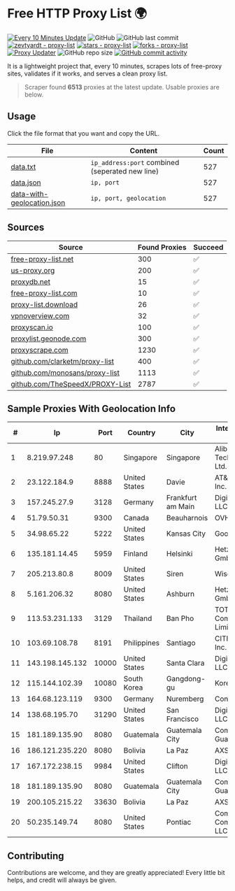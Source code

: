
# Free HTTP Proxy List 🌍

[![Every 10 Minutes Update](https://github.com/mertguvencli/http-proxy-list/actions/workflows/main.yml/badge.svg?branch=main)](https://github.com/mertguvencli/http-proxy-list/actions/workflows/main.yml)
![GitHub](https://img.shields.io/github/license/mertguvencli/http-proxy-list)
![GitHub last commit](https://img.shields.io/github/last-commit/mertguvencli/http-proxy-list)
[![zevtyardt - proxy-list](https://img.shields.io/static/v1?label=zevtyardt&message=proxy-list&color=blue&logo=github)](https://github.com/zevtyardt/proxy-list "Go to GitHub repo")
[![stars - proxy-list](https://img.shields.io/github/stars/zevtyardt/proxy-list?style=social)](https://github.com/zevtyardt/proxy-list)
[![forks - proxy-list](https://img.shields.io/github/forks/zevtyardt/proxy-list?style=social)](https://github.com/zevtyardt/proxy-list)
[![Proxy Updater](https://github.com/zevtyardt/proxy-list/workflows/Proxy%20Updater/badge.svg)](https://github.com/zevtyardt/proxy-list/actions?query=workflow:"Proxy+Updater")
![GitHub repo size](https://img.shields.io/github/repo-size/zevtyardt/proxy-list)
[![GitHub commit activity](https://img.shields.io/github/commit-activity/m/zevtyardt/proxy-list?logo=commits)](https://github.com/zevtyardt/proxy-list/commits/main)

It is a lightweight project that, every 10 minutes, scrapes lots of free-proxy sites, validates if it works, and serves a clean proxy list.

> Scraper found **6513** proxies at the latest update. Usable proxies are below.

## Usage

Click the file format that you want and copy the URL.

|File|Content|Count|
|----|-------|-----|
|[data.txt](https://raw.githubusercontent.com/mertguvencli/http-proxy-list/main/proxy-list/data.txt)|`ip_address:port` combined (seperated new line)|527|
|[data.json](https://raw.githubusercontent.com/mertguvencli/http-proxy-list/main/proxy-list/data.json)|`ip, port`|527|
|[data-with-geolocation.json](https://raw.githubusercontent.com/mertguvencli/http-proxy-list/main/proxy-list/data-with-geolocation.json)|`ip, port, geolocation`|527|

## Sources

|Source|Found Proxies|Succeed|
|------|-------------|-------|
|[free-proxy-list.net](https://free-proxy-list.net)|300|✅|
|[us-proxy.org](https://www.us-proxy.org)|200|✅|
|[proxydb.net](http://proxydb.net)|15|✅|
|[free-proxy-list.com](https://free-proxy-list.com/?page=&port=&type%5B%5D=http&type%5B%5D=https&up_time=0&search=Search)|10|✅|
|[proxy-list.download](https://www.proxy-list.download/HTTP)|26|✅|
|[vpnoverview.com](https://vpnoverview.com/privacy/anonymous-browsing/free-proxy-servers)|32|✅|
|[proxyscan.io](https://www.proxyscan.io)|100|✅|
|[proxylist.geonode.com](https://proxylist.geonode.com/api/proxy-list?limit=300&page=1&sort_by=lastChecked&sort_type=desc&protocols=http,https)|300|✅|
|[proxyscrape.com](https://api.proxyscrape.com/v2/?request=displayproxies&protocol=http&timeout=10000&country=all&ssl=all&anonymity=all)|1230|✅|
|[github.com/clarketm/proxy-list](https://raw.githubusercontent.com/clarketm/proxy-list/master/proxy-list-raw.txt)|400|✅|
|[github.com/monosans/proxy-list](https://raw.githubusercontent.com/monosans/proxy-list/main/proxies/http.txt)|1113|✅|
|[github.com/TheSpeedX/PROXY-List](https://raw.githubusercontent.com/TheSpeedX/PROXY-List/master/http.txt)|2787|✅|


## Sample Proxies With Geolocation Info

|#|Ip|Port|Country|City|Internet Service Provider|
|-|--|----|-------|----|-------------------------|
|1|8.219.97.248|80|Singapore|Singapore|Alibaba (US) Technology Co., Ltd.|
|2|23.122.184.9|8888|United States|Davie|AT&T Services, Inc.|
|3|157.245.27.9|3128|Germany|Frankfurt am Main|DigitalOcean, LLC|
|4|51.79.50.31|9300|Canada|Beauharnois|OVH SAS|
|5|34.98.65.22|5222|United States|Kansas City|Google LLC|
|6|135.181.14.45|5959|Finland|Helsinki|Hetzner Online GmbH|
|7|205.213.80.8|8009|United States|Siren|WiscNet|
|8|5.161.206.32|8080|United States|Ashburn|Hetzner Online GmbH|
|9|113.53.231.133|3129|Thailand|Ban Pho|TOT Public Company Limited|
|10|103.69.108.78|8191|Philippines|Santiago|CITI Cableworld Inc.|
|11|143.198.145.132|10000|United States|Santa Clara|DigitalOcean, LLC|
|12|115.144.102.39|10080|South Korea|Gangdong-gu|Korea Telecom|
|13|164.68.123.119|9300|Germany|Nuremberg|Contabo GmbH|
|14|138.68.195.70|31290|United States|San Francisco|DigitalOcean, LLC|
|15|181.189.135.90|8080|Guatemala|Guatemala City|Comcel Guatemala S.A.|
|16|186.121.235.220|8080|Bolivia|La Paz|AXS Bolivia S. A.|
|17|167.172.238.15|9984|United States|Clifton|DigitalOcean, LLC|
|18|181.189.135.90|8080|Guatemala|Guatemala City|Comcel Guatemala S.A.|
|19|200.105.215.22|33630|Bolivia|La Paz|AXS Bolivia S. A.|
|20|50.235.149.74|8080|United States|Pontiac|Comcast Cable Communications, LLC|



## Contributing

Contributions are welcome, and they are greatly appreciated! Every
little bit helps, and credit will always be given.

